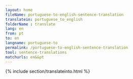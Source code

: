 ```yaml
---
layout: home
fileName: portuguese-to-english-sentence-translation
translatein: portuguese_to_english
folderName : translate
lang: en
from: pt
to: en
langname: portuguese-to
permalink: /portuguese-to-english-sentence-translation
tool: sentence-translations
matchurls: en&&pt
---
```

{% include section/translateinto.html %}
